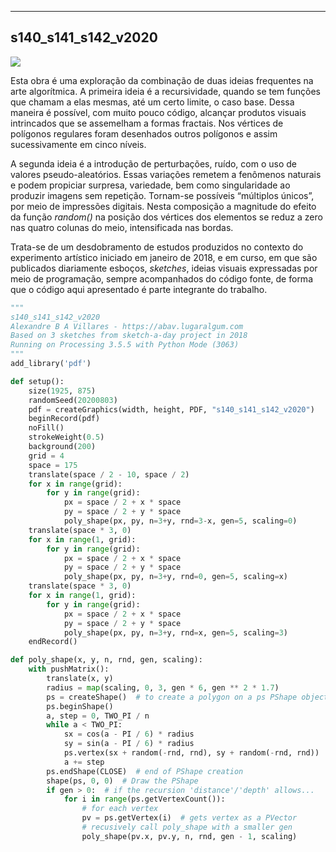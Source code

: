 ---

## s140_s141_s142_v2020

<img src="s140_s141_s142_v2020.svgz">

Esta obra é uma exploração da combinação de duas ideias frequentes na arte algorítmica. A primeira ideia é a recursividade, quando se tem funções que chamam a elas mesmas, até um certo limite, o caso base. Dessa maneira é possível, com muito pouco código, alcançar produtos visuais intrincados que se assemelham a formas fractais. Nos vértices de polígonos regulares foram desenhados outros polígonos e assim sucessivamente em cinco níveis.

A segunda ideia é a introdução de perturbações, ruído, com o uso de valores pseudo-aleatórios. Essas variações remetem a fenômenos naturais e podem propiciar surpresa, variedade, bem como singularidade ao produzir imagens sem repetição. Tornam-se possíveis “múltiplos únicos”, por meio de impressões digitais. Nesta composição a magnitude do efeito da função *random()* na posição dos vértices dos elementos se reduz a zero nas quatro colunas do meio, intensificada nas bordas.

Trata-se de um desdobramento de estudos produzidos no contexto do experimento artístico iniciado em janeiro de 2018, e em curso, em que são publicados diariamente esboços, *sketches*, ideias visuais expressadas por meio de programação, sempre acompanhados do código fonte, de forma que o código aqui apresentado é parte integrante do trabalho.

```python
"""
s140_s141_s142_v2020
Alexandre B A Villares - https://abav.lugaralgum.com
Based on 3 sketches from sketch-a-day project in 2018
Running on Processing 3.5.5 with Python Mode (3063)
"""
add_library('pdf')

def setup():
    size(1925, 875)
    randomSeed(20200803)
    pdf = createGraphics(width, height, PDF, "s140_s141_s142_v2020")
    beginRecord(pdf)
    noFill()
    strokeWeight(0.5)
    background(200)
    grid = 4
    space = 175
    translate(space / 2 - 10, space / 2)
    for x in range(grid):
        for y in range(grid):
            px = space / 2 + x * space
            py = space / 2 + y * space
            poly_shape(px, py, n=3+y, rnd=3-x, gen=5, scaling=0)
    translate(space * 3, 0)
    for x in range(1, grid):
        for y in range(grid):
            px = space / 2 + x * space
            py = space / 2 + y * space
            poly_shape(px, py, n=3+y, rnd=0, gen=5, scaling=x)
    translate(space * 3, 0)
    for x in range(1, grid):
        for y in range(grid):
            px = space / 2 + x * space
            py = space / 2 + y * space
            poly_shape(px, py, n=3+y, rnd=x, gen=5, scaling=3)
    endRecord()

def poly_shape(x, y, n, rnd, gen, scaling):
    with pushMatrix():
        translate(x, y)
        radius = map(scaling, 0, 3, gen * 6, gen ** 2 * 1.7)
        ps = createShape()  # to create a polygon on a ps PShape object
        ps.beginShape()
        a, step = 0, TWO_PI / n
        while a < TWO_PI:
            sx = cos(a - PI / 6) * radius
            sy = sin(a - PI / 6) * radius
            ps.vertex(sx + random(-rnd, rnd), sy + random(-rnd, rnd))
            a += step
        ps.endShape(CLOSE)  # end of PShape creation
        shape(ps, 0, 0)  # Draw the PShape
        if gen > 0:  # if the recursion 'distance'/'depth' allows...
            for i in range(ps.getVertexCount()):
                # for each vertex
                pv = ps.getVertex(i)  # gets vertex as a PVector
                # recusively call poly_shape with a smaller gen
                poly_shape(pv.x, pv.y, n, rnd, gen - 1, scaling)
```


